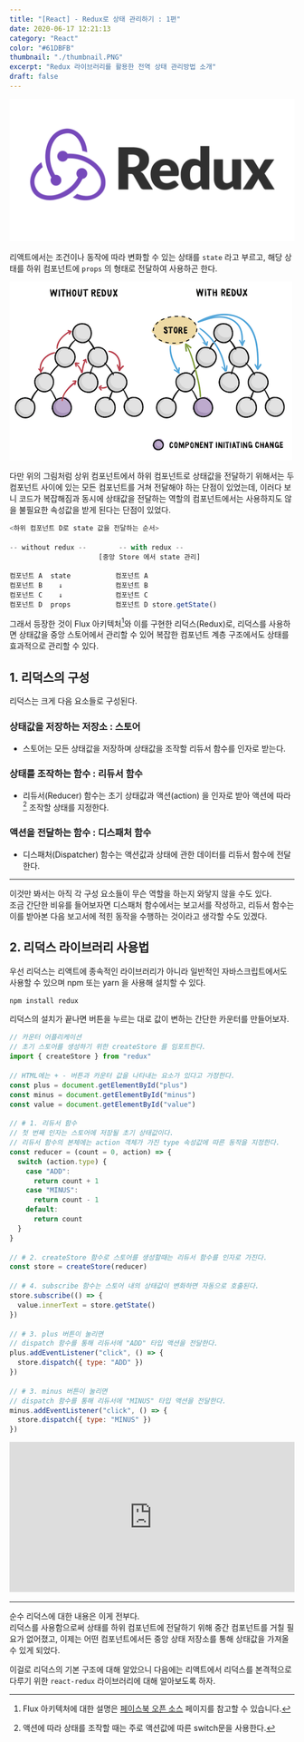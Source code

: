 ```yaml
---
title: "[React] - Redux로 상태 관리하기 : 1편"
date: 2020-06-17 12:21:13
category: "React"
color: "#61DBFB"
thumbnail: "./thumbnail.PNG"
excerpt: "Redux 라이브러리를 활용한 전역 상태 관리방법 소개"
draft: false
---
```


![redux-logo](./redux-logo.png)

리액트에서는 조건이나 동작에 따라 변화할 수 있는 상태를 `state` 라고 부르고, 해당 상태를 하위 컴포넌트에 `props` 의 형태로 전달하여 사용하곤 한다.

![0](./0.png)

다만 위의 그림처럼 상위 컴포넌트에서 하위 컴포넌트로 상태값을 전달하기 위해서는 두 컴포넌트 사이에 있는 모든 컴포넌트를 거쳐 전달해야 하는 단점이 있었는데, 이러다 보니 코드가 복잡해짐과 동시에 상태값을 전달하는 역할의 컴포넌트에서는 사용하지도 않을 불필요한 속성값을 받게 된다는 단점이 있었다.

```javascript
<하위 컴포넌트 D로 state 값을 전달하는 순서>

-- without redux --        -- with redux --
                      [중앙 Store 에서 state 관리]

컴포넌트 A  state           컴포넌트 A
컴포넌트 B    ↓             컴포넌트 B
컴포넌트 C    ↓             컴포넌트 C
컴포넌트 D  props           컴포넌트 D store.getState()
```

그래서 등장한 것이 Flux 아키텍처[^1]와 이를 구현한 리덕스(Redux)로, 리덕스를 사용하면 상태값을 중앙 스토어에서 관리할 수 있어 복잡한 컴포넌트 계층 구조에서도 상태를 효과적으로 관리할 수 있다.

## 1. 리덕스의 구성

리덕스는 크게 다음 요소들로 구성된다.

### 상태값을 저장하는 저장소 : 스토어

- 스토어는 모든 상태값을 저장하며 상태값을 조작할 리듀서 함수를 인자로 받는다.

### 상태를 조작하는 함수 : 리듀서 함수

- 리듀서(Reducer) 함수는 초기 상태값과 액션(action) 을 인자로 받아 액션에 따라[^2] 조작할 상태를 지정한다.

### 액션을 전달하는 함수 : 디스패처 함수

- 디스패처(Dispatcher) 함수는 액션값과 상태에 관한 데이터를 리듀서 함수에 전달한다.

---

이것만 봐서는 아직 각 구성 요소들이 무슨 역할을 하는지 와닿지 않을 수도 있다.  
조금 간단한 비유를 들어보자면 디스패처 함수에서는 보고서를 작성하고, 리듀서 함수는 이를 받아본 다음 보고서에 적힌 동작을 수행하는 것이라고 생각할 수도 있겠다.

## 2. 리덕스 라이브러리 사용법

우선 리덕스는 리액트에 종속적인 라이브러리가 아니라 일반적인 자바스크립트에서도 사용할 수 있으며 npm 또는 yarn 을 사용해 설치할 수 있다.

```js
npm install redux
```

리덕스의 설치가 끝나면 버튼을 누르는 대로 값이 변하는 간단한 카운터를 만들어보자.

```javascript
// 카운터 어플리케이션
// 초기 스토어를 생성하기 위한 createStore 를 임포트한다.
import { createStore } from "redux"

// HTML에는 + - 버튼과 카운터 값을 나타내는 요소가 있다고 가정한다.
const plus = document.getElementById("plus")
const minus = document.getElementById("minus")
const value = document.getElementById("value")

// # 1. 리듀서 함수
// 첫 번째 인자는 스토어에 저장될 초기 상태값이다.
// 리듀서 함수의 본체에는 action 객체가 가진 type 속성값에 따른 동작을 지정한다.
const reducer = (count = 0, action) => {
  switch (action.type) {
    case "ADD":
      return count + 1
    case "MINUS":
      return count - 1
    default:
      return count
  }
}

// # 2. createStore 함수로 스토어를 생성할때는 리듀서 함수를 인자로 가진다.
const store = createStore(reducer)

// # 4. subscribe 함수는 스토어 내의 상태값이 변화하면 자동으로 호출된다.
store.subscribe(() => {
  value.innerText = store.getState()
})

// # 3. plus 버튼이 눌리면
// dispatch 함수를 통해 리듀서에 "ADD" 타입 액션을 전달한다.
plus.addEventListener("click", () => {
  store.dispatch({ type: "ADD" })
})

// # 3. minus 버튼이 눌리면
// dispatch 함수를 통해 리듀서에 "MINUS" 타입 액션을 전달한다.
minus.addEventListener("click", () => {
  store.dispatch({ type: "MINUS" })
})
```

<iframe height="265" style="width: 100%;" scrolling="no" title="dypNMKK" src="https://codepen.io/c17an/embed/dypNMKK?height=265&theme-id=dark&default-tab=js,result" frameborder="no" loading="lazy" allowtransparency="true" allowfullscreen="true">
  See the Pen <a href='https://codepen.io/c17an/pen/dypNMKK'>dypNMKK</a> by Chan-Min, Kim
  (<a href='https://codepen.io/c17an'>@c17an</a>) on <a href='https://codepen.io'>CodePen</a>.
</iframe>

---

순수 리덕스에 대한 내용은 이게 전부다.  
리덕스를 사용함으로써 상태를 하위 컴포넌트에 전달하기 위해 중간 컴포넌트를 거칠 필요가 없어졌고, 이제는 어떤 컴포넌트에서든 중앙 상태 저장소를 통해 상태값을 가져올 수 있게 되었다.

이걸로 리덕스의 기본 구조에 대해 알았으니 다음에는 리액트에서 리덕스를 본격적으로 다루기 위한 `react-redux` 라이브러리에 대해 알아보도록 하자.

[^1]: Flux 아키텍처에 대한 설명은 [페이스북 오픈 소스](https://facebook.github.io/flux/docs/in-depth-overview) 페이지를 참고할 수 있습니다.
[^2]: 액션에 따라 상태를 조작할 때는 주로 액션값에 따른 switch문을 사용한다.
